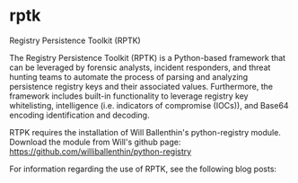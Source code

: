 # rptk
Registry Persistence Toolkit (RPTK)

The Registry Persistence Toolkit (RPTK) is a Python-based framework that can be leveraged by forensic analysts, incident responders, and threat hunting teams to automate the process of parsing and analyzing persistence registry keys and their associated values.  Furthermore, the framework includes built-in functionality to leverage registry key whitelisting, intelligence (i.e. indicators of compromise (IOCs)), and Base64 encoding identification and decoding.

RTPK requires the installation of Will Ballenthin's python-registry module.  Download the module from Will's github page: https://github.com/williballenthin/python-registry

For information regarding the use of RPTK, see the following blog posts:

